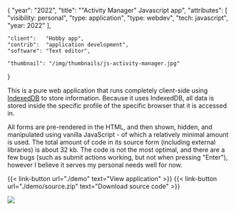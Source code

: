 {
	"year": "2022",
	"title": "\"Activity Manager\" Javascript app",
	"attributes": [
		"visibility: personal",
		"type: application",
		"type: webdev",
		"tech: javascript",
		"year: 2022"
	],
	
	"client":   "Hobby app",
	"contrib":  "application development",
	"software": "Text editor",
	
	"thumbnail": "/img/thumbnails/js-activity-manager.jpg"
}

This is a pure web application that runs completely client-side using [IndexedDB](https://developer.mozilla.org/en-US/docs/Web/API/IndexedDB_API) to store information. Because it uses IndexedDB, all data is stored inside the specific profile of the specific browser that it is accessed in.

All forms are pre-rendered in the HTML, and then shown, hidden, and manipulated using vanilla JavaScript - of which a relatively minimal amount is used. The total amount of code in its source form (including external libraries) is about 32 kb. The code is not the most optimal, and there are a few bugs (such as submit actions working, but not when pressing "Enter"), however I believe it serves my personal needs well for now.

{{< link-button url="./demo" text="View application" >}}
{{< link-button url="./demo/source.zip" text="Download source code" >}}

![](/img/thumbnails/js-activity-manager.jpg)
